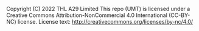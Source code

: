 Copyright (C) 2022 THL A29 Limited This repo (UMT) is licensed under a Creative Commons Attribution-NonCommercial 4.0 International (CC-BY-NC) license. License text: http://creativecommons.org/licenses/by-nc/4.0/
